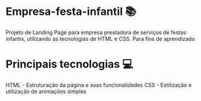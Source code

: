# Empresa-festa-infantil 📚
Projeto de Landing Page para empresa prestadora de serviços de festas infantis, utilizando as tecnologias de HTML e CSS. 
Para fins de aprendizado

# Principais tecnologias 💻
HTML - Estruturação da página e suas funcionalidades
CSS - Estilização e utilização de animações simples
